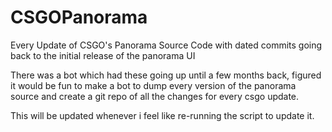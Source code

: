# CSGOPanorama
Every Update of CSGO's Panorama Source Code with dated commits going back to the initial release of the panorama UI

There was a bot which had these going up until a few months back, figured it would be fun to make a bot to dump every version of the panorama source and create a git repo of all the changes for every csgo update.

This will be updated whenever i feel like re-running the script to update it.
